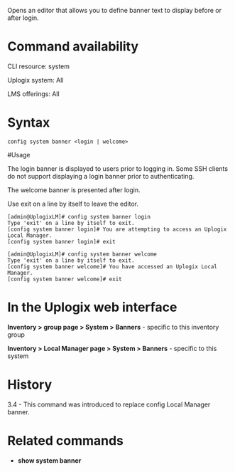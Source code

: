 <!-- 5.4 -->

Opens an editor that allows you to define banner text to display before or after login.

# Command availability 

CLI resource: system

Uplogix system: All

LMS offerings: All

# Syntax 

```
config system banner <login | welcome>
```

#Usage 

The login banner is displayed to users prior to logging in. Some SSH clients do not support displaying a login banner prior to authenticating.

The welcome banner is presented after login. 

Use exit on a line by itself to leave the editor.

```
[admin@UplogixLM]# config system banner login
Type 'exit' on a line by itself to exit.
[config system banner login]# You are attempting to access an Uplogix Local Manager.
[config system banner login]# exit

[admin@UplogixLM]# config system banner welcome
Type 'exit' on a line by itself to exit.
[config system banner welcome]# You have accessed an Uplogix Local Manager.
[config system banner welcome]# exit
```

# In the Uplogix web interface

**Inventory > group page > System > Banners** - specific to this inventory group

**Inventory > Local Manager page > System > Banners** - specific to this system

# History 

3.4 - This command was introduced to replace config Local Manager banner.

# Related commands 

- **show system banner**
